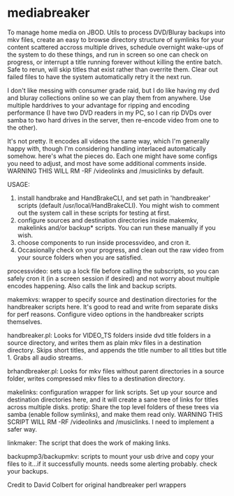 mediabreaker
============

To manage home media on JBOD. Utils to process DVD/Bluray backups into mkv files, create an easy to browse directory structure of symlinks for your content scattered accross multiple drives, schedule overnight wake-ups of the system to do these things, and run in screen so one can check on progress, or interrupt a title running forever without killing the entire batch. Safe to rerun, will skip titles that exist rather than overrite them. Clear out failed files to have the system automatically retry it the next run.

I don't like messing with consumer grade raid, but I do like having my dvd and bluray collections online so we can play them from anywhere. Use multiple harddrives to your advantage for ripping and encoding performance (I have two DVD readers in my PC, so I can rip DVDs over samba to two hard drives in the server, then re-encode video from one to the other). 

It's not pretty. It encodes all videos the same way, which I'm generally happy with, though I'm considering handling interlaced automatically somehow. here's what the pieces do. Each one might have some configs you need to adjust, and most have some additional comments inside. WARNING THIS WILL RM -RF /videolinks and /musiclinks by default. 

USAGE: 
1. install handbrake and HandBrakeCLI, and set path in 'handbreaker' scripts (default /usr/local/HandBrakeCLI). You might wish to comment out the system call in these scripts for testing at first. 
2. configure sources and destination directories inside makemkv, makelinks and/or backup\* scripts. You can run these manually if you wish.
3. choose components to run inside processvideo, and cron it.
4. Occasionally check on your progress, and clean out the raw video from your source folders when you are satisfied.

processvideo: sets up a lock file before calling the subscripts, so you can safely cron it (in a screen session if desired) and not worry about multiple encodes happening. Also calls the link and backup scripts. 

makemkvs: wrapper to specify source and destination directories for the handbreaker scripts here. It's good to read and write from separate disks for perf reasons. Configure video options in the handbreaker scripts themselves. 

handbreaker.pl: Looks for VIDEO\_TS folders inside dvd title folders in a source directory, and writes them as plain mkv files in a destination directory. Skips short titles, and appends the title number to all titles but title 1. Grabs all audio streams.

brhandbreaker.pl: Looks for mkv files without parent directories in a source folder, writes compressed mkv files to a destination directory. 

makelinks: configuration wrapper for link scripts. Set up your source and destination directories here, and it will create a sane tree of links for titles across multiple disks. protip: Share the top level folders of these trees via samba (enable follow symlinks), and make them read only. WARNING THIS SCRIPT WILL RM -RF /videolinks and /musiclinks. I need to implement a safer way.

linkmaker: The script that does the work of making links.

backupmp3/backupmkv: scripts to mount your usb drive and copy your files to it...if it successfully mounts. needs some alerting probably. check your backups.

Credit to David Colbert for original handbreaker perl wrappers
